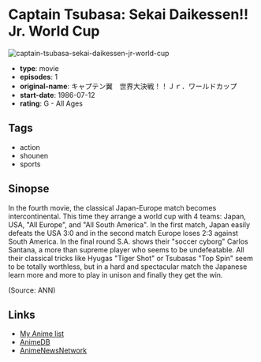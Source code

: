# Captain Tsubasa: Sekai Daikessen!! Jr. World Cup

![captain-tsubasa-sekai-daikessen-jr-world-cup](https://cdn.myanimelist.net/images/anime/1/2250.jpg)

-   **type**: movie
-   **episodes**: 1
-   **original-name**: キャプテン翼　世界大決戦！！Ｊｒ．ワールドカップ
-   **start-date**: 1986-07-12
-   **rating**: G - All Ages

## Tags

-   action
-   shounen
-   sports

## Sinopse

In the fourth movie, the classical Japan-Europe match becomes intercontinental. This time they arrange a world cup with 4 teams: Japan, USA, "All Europe", and "All South America". In the first match, Japan easily defeats the USA 3:0 and in the second match Europe loses 2:3 against South America. In the final round S.A. shows their "soccer cyborg" Carlos Santana, a more than supreme player who seems to be undefeatable. All their classical tricks like Hyugas "Tiger Shot" or Tsubasas "Top Spin" seem to be totally worthless, but in a hard and spectacular match the Japanese learn more and more to play in unison and finally they get the win.

(Source: ANN)

## Links

-   [My Anime list](https://myanimelist.net/anime/2121/Captain_Tsubasa__Sekai_Daikessen_Jr_World_Cup)
-   [AnimeDB](http://anidb.info/perl-bin/animedb.pl?show=anime&aid=3561)
-   [AnimeNewsNetwork](http://www.animenewsnetwork.com/encyclopedia/anime.php?id=6343)
